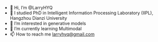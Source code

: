 - 👋 Hi, I’m @LarryHYQ
- 🏫 I studied PhD in Intelligent Information Processing Laboratory (IIPL), Hangzhou Dianzi University 
- 👀 I’m interested in generative models
- 🌱 I’m currently learning Multimodal
- 📫 How to reach me larryhyq@gmail.com

<!---
LarryHYQ/LarryHYQ is a ✨ special ✨ repository because its `README.md` (this file) appears on your GitHub profile.
You can click the Preview link to take a look at your changes.
--->

